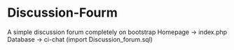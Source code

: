 # Discussion-Fourm
A simple discussion forum completely on bootstrap 
Homepage -> index.php
Database -> ci-chat (import Discussion_forum.sql)
